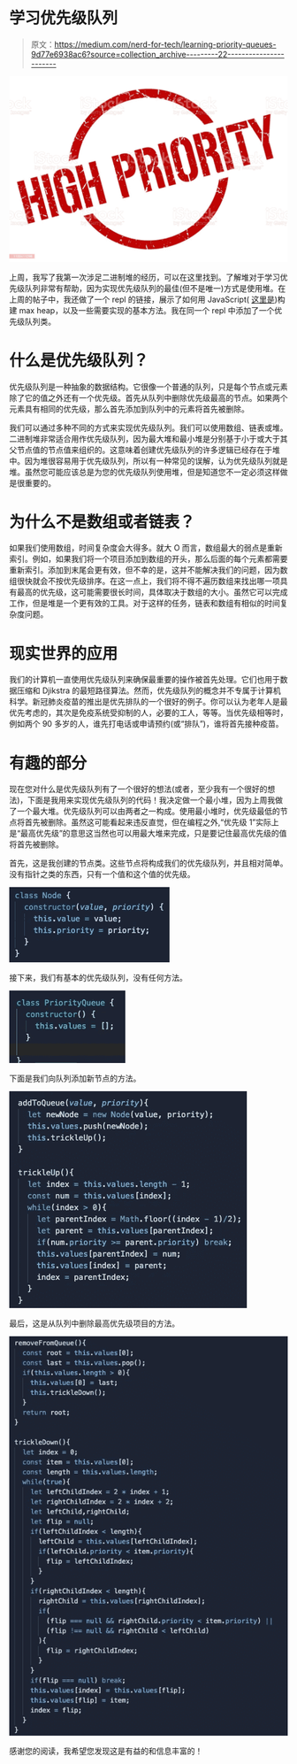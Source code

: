 # 学习优先级队列

> 原文：<https://medium.com/nerd-for-tech/learning-priority-queues-9d77e6938ac6?source=collection_archive---------22----------------------->

![](img/c5cd65a734315ee7ec3b09e6f048be76.png)

上周，我写了我第一次涉足二进制堆的经历，可以在这里找到。了解堆对于学习优先级队列非常有帮助，因为实现优先级队列的最佳(但不是唯一)方式是使用堆。在上周的帖子中，我还做了一个 repl 的链接，展示了如何用 JavaScript( [这里是](https://replit.com/@liamH47/Binary-Heaps#index.js))构建 max heap，以及一些需要实现的基本方法。我在同一个 repl 中添加了一个优先级队列类。

# 什么是优先级队列？

优先级队列是一种抽象的数据结构。它很像一个普通的队列，只是每个节点或元素除了它的值之外还有一个优先级。首先从队列中删除优先级最高的节点。如果两个元素具有相同的优先级，那么首先添加到队列中的元素将首先被删除。

我们可以通过多种不同的方式来实现优先级队列。我们可以使用数组、链表或堆。二进制堆非常适合用作优先级队列，因为最大堆和最小堆是分别基于小于或大于其父节点值的节点值来组织的。这意味着创建优先级队列的许多逻辑已经存在于堆中。因为堆很容易用于优先级队列，所以有一种常见的误解，认为优先级队列就是堆。虽然您可能应该总是为您的优先级队列使用堆，但是知道您不一定必须这样做是很重要的。

# 为什么不是数组或者链表？

如果我们使用数组，时间复杂度会大得多。就大 O 而言，数组最大的弱点是重新索引。例如，如果我们将一个项目添加到数组的开头，那么后面的每个元素都需要重新索引。添加到末尾会更有效，但不幸的是，这并不能解决我们的问题，因为数组很快就会不按优先级排序。在这一点上，我们将不得不遍历数组来找出哪一项具有最高的优先级，这可能需要很长时间，具体取决于数组的大小。虽然它可以完成工作，但是堆是一个更有效的工具。对于这样的任务，链表和数组有相似的时间复杂度问题。

# 现实世界的应用

我们的计算机一直使用优先级队列来确保最重要的操作被首先处理。它们也用于数据压缩和 Djikstra 的最短路径算法。然而，优先级队列的概念并不专属于计算机科学。新冠肺炎疫苗的推出是优先排队的一个很好的例子。你可以认为老年人是最优先考虑的，其次是免疫系统受抑制的人，必要的工人，等等。当优先级相等时，例如两个 90 多岁的人，谁先打电话或申请预约(或“排队”)，谁将首先接种疫苗。

# 有趣的部分

现在您对什么是优先级队列有了一个很好的想法(或者，至少我有一个很好的想法)，下面是我用来实现优先级队列的代码！我决定做一个最小堆，因为上周我做了一个最大堆。优先级队列可以由两者之一构成。使用最小堆时，优先级最低的节点将首先被删除。虽然这可能看起来违反直觉，但在编程之外,“优先级 1”实际上是“最高优先级”的意思这当然也可以用最大堆来完成，只是要记住最高优先级的值将首先被删除。

首先，这是我创建的节点类。这些节点将构成我们的优先级队列，并且相对简单。没有指针之类的东西，只有一个值和这个值的优先级。

![](img/06a9a18bc363f58a34bb174eebe7492f.png)

接下来，我们有基本的优先级队列，没有任何方法。

![](img/ef1e19ff5e0736b61797b74bde1465d8.png)

下面是我们向队列添加新节点的方法。

![](img/15b19bec799d2ae077395b92203e576f.png)

最后，这是从队列中删除最高优先级项目的方法。

![](img/54c366617dfae9c20d868a385af99b0a.png)

感谢您的阅读，我希望您发现这是有益的和信息丰富的！